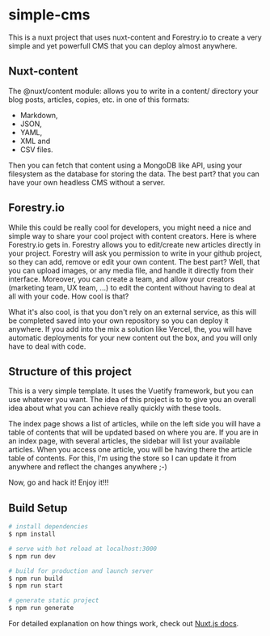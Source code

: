 # simple-cms

This is a nuxt project that uses nuxt-content and Forestry.io to create a very simple and yet powerfull CMS that you can deploy almost anywhere.

## Nuxt-content
The @nuxt/content module: allows you to write in a content/ directory your blog posts, articles, copies, etc. in one of this formats:

* Markdown,
* JSON,
* YAML,
* XML and
* CSV files.

Then you can fetch that content using a MongoDB like API, using your filesystem as the database for storing the data. The best part? that you can have your own headless CMS without a server.

## Forestry.io

While this could be really cool for developers, you might need a nice and simple way to share your cool project with content creators. Here is where Forestry.io gets in. Forestry allows you to edit/create new
articles directly in your project. Forestry will ask you permission to write in your github project, so they can add, remove or edit your own content. The best part? Well, that you can upload images, or any media file, and handle it directly from their interface. Moreover, you can create a team, and allow your creators (marketing team, UX team, ...) to edit the content without having to deal at all with your code. How cool is that?

What it's also cool, is that you don't rely on an external service, as this will be completed saved into your own repository so you can deploy it anywhere. If you add into the mix a solution like Vercel, the, you will have automatic deployments for your new content out the box, and you will only have to deal with code.


## Structure of this project

This is a very simple template. It uses the Vuetify framework, but you can use whatever you want. The idea of this project is to to give you an overall idea about what you can achieve really quickly with these tools.

The index page shows a list of articles, while on the left side you will have a table of contents that will be updated based on where you are. If you are in an index page, with several articles, the sidebar will list your available articles. When you access one article, you will be having there the article table of contents. For this, I'm using the store so I can update it from anywhere and reflect the changes anywhere ;-)

Now, go and hack it! Enjoy it!!!

## Build Setup

```bash
# install dependencies
$ npm install

# serve with hot reload at localhost:3000
$ npm run dev

# build for production and launch server
$ npm run build
$ npm run start

# generate static project
$ npm run generate
```

For detailed explanation on how things work, check out [Nuxt.js docs](https://nuxtjs.org).
